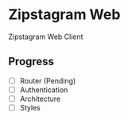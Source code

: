 # Zipstagram Web

Zipstagram Web Client

## Progress

- [ ] Router (Pending)
- [ ] Authentication
- [ ] Architecture
- [ ] Styles